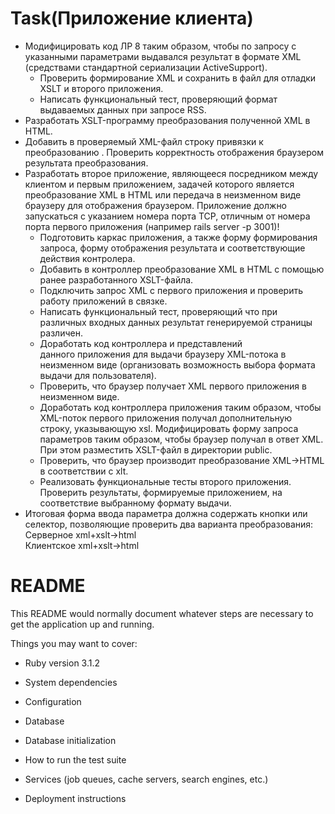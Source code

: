 # Task(Приложение клиента)
* Модифицировать код ЛР 8 таким образом, чтобы по запросу с указанными параметрами выдавался результат в формате XML (средствами стандартной сериализации ActiveSupport).<br >
    * Проверить формирование XML и сохранить в файл для отладки XSLT и второго приложения.<br >
    * Написать функциональный тест, проверяющий формат выдаваемых данных при запросе RSS.<br >
* Разработать XSLT-программу преобразования полученной XML в HTML.<br >
* Добавить в проверяемый XML-файл строку привязки к преобразованию <?xml-stylesheet type="text/xsl" href="some_transformer.xslt"?>. Проверить корректность отображения браузером результата преобразования.<br >
* Разработать второе приложение, являющееся посредником между клиентом и первым приложением, задачей которого является преобразование XML в HTML или передача в неизменном виде браузеру для отображения браузером. Приложение должно запускаться с указанием номера порта TCP, отличным от номера порта первого приложения (например rails server -p 3001)!<br >
    * Подготовить каркас приложения, а также форму формирования запроса, форму отображения результата и соответствующие действия контролера.<br >
    * Добавить в контроллер преобразование XML в HTML с помощью ранее разработанного XSLT-файла.<br >
    * Подключить запрос XML с первого приложения и проверить работу приложений в связке.<br >
    * Написать функциональный тест, проверяющий что при различных входных данных результат генерируемой страницы различен.<br >
    * Доработать код контроллера и представлений данного приложения для выдачи браузеру XML-потока в неизменном виде (организовать возможность выбора формата выдачи для пользователя).<br >
    * Проверить, что браузер получает XML первого приложения в неизменном виде.<br >
    * Доработать код контроллера приложения таким образом, чтобы XML-поток первого приложения получал дополнительную строку, указывающую xsl.  Модифицировать форму запроса параметров таким образом, чтобы браузер получал в ответ XML. При этом разместить XSLT-файл в директории public.<br >
    * Проверить, что браузер производит преобразование XML->HTML в соответствии с xlt.<br >
    * Реализовать функциональные тесты второго приложения. Проверить результаты, формируемые приложением, на соответствие выбранному формату выдачи.<br >
* Итоговая форма ввода параметра должна содержать кнопки или селектор, позволяющие проверить два варианта преобразования:<br >
    Серверное xml+xslt->html<br >
    Клиентское xml+xslt->html <br >


# README

This README would normally document whatever steps are necessary to get the
application up and running.

Things you may want to cover:

* Ruby version 3.1.2

* System dependencies

* Configuration

* Database

* Database initialization

* How to run the test suite

* Services (job queues, cache servers, search engines, etc.)

* Deployment instructions


